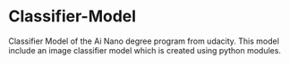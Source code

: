 # Classifier-Model
Classifier Model of the Ai Nano degree program from udacity. This model include an image classifier model which is created using python modules.
